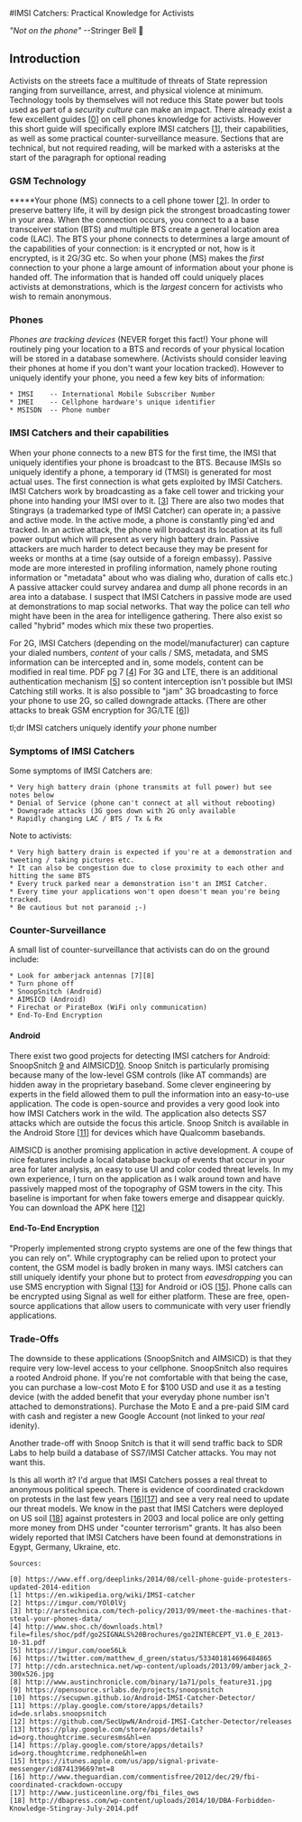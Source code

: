 
#IMSI Catchers: Practical Knowledge for Activists 


_"Not on the phone"_   --Stringer Bell 
:no_mobile_phones:

## Introduction

Activists on the streets face a multitude of threats of State repression ranging from surveillance, arrest, and physical violence at minimum. Technology tools by themselves will not reduce this State power but tools used as part of a _security culture_ can make an impact.  There already exist a few excellent guides [[0]] on cell phones knowledge for activists. However this short guide will specifically explore IMSI catchers [[1]], their capabilities, as well as some practical counter-surveillance measure. Sections that are technical, but not required reading, will be marked with a asterisks at the start of the paragraph for optional reading

### GSM Technology

*****Your phone (MS) connects to a cell phone tower [[2]]. In order to preserve battery life, it will by design pick the strongest broadcasting tower in your area. When the connection occurs, you connect to a a base transceiver station (BTS) and multiple BTS create a general location area code (LAC).  The BTS your phone connects to determines a large amount of the capabilities of your connection: is it encrypted or not, how is it encrypted, is it 2G/3G etc. So when your phone (MS) makes the _first_ connection to your phone a large amount of information about your phone is handed off.  The information that is handed off could uniquely places activists at demonstrations, which is the _largest_ concern for activists who wish to remain anonymous.

### Phones

_Phones_ _are_ _tracking_ _devices_ (NEVER forget this fact!) Your phone will routinely ping your location to a BTS and records of your physical location will be stored in a database somewhere. (Activists should consider leaving their phones at home if you don't want your location tracked). However to uniquely identify your phone, you need a few key bits of information:
	
	* IMSI    -- International Mobile Subscriber Number
	* IMEI    -- Cellphone hardware's unique identifier
	* MSISDN  -- Phone number 

### IMSI Catchers and their capabilities

When your phone connects to a new BTS for the first time, the IMSI that uniquely identifies your phone is broadcast to the BTS. Because IMSIs so uniquely identify a phone, a temporary id (TMSI) is generated for most actual uses.  The first connection is what gets exploited by IMSI Catchers. IMSI Catchers work by broadcasting as a fake cell tower and tricking your phone into handing your IMSI over to it. [[3]] There are also two modes that Stingrays (a trademarked type of IMSI Catcher) can operate in; a passive and active mode. In the active mode, a phone is constantly ping'ed and tracked. In an active attack, the phone will broadcast its location at its full power output which will present as very high battery drain. Passive attackers are much harder to detect because they may be present for weeks or months at a time (say outside of a foreign embassy). Passive mode are more interested in profiling information, namely phone routing information or "metadata" about who was dialing who, duration of calls etc.) A passive attacker could survey andarea and dump all phone records in an area into a database. I suspect that IMSI Catchers in passive mode are used at demonstrations to map social networks. That way the police can tell *who* might have been in the area for intelligence gathering. There also exist so called "hybrid" modes which mix these two properties.  

For 2G, IMSI Catchers (depending on the model/manufacturer) can capture your dialed numbers, _content_ of your calls / SMS, metadata, and SMS information can be intercepted and in, some models, content can be modified in real time. PDF pg 7 [[4]] For 3G and LTE, there is an additional authentication mechanism [[5]] so content interception isn't possible but IMSI Catching still works. It is also possible to "jam" 3G broadcasting to force your phone to use 2G, so called downgrade attacks. (There are other attacks to break GSM encryption for 3G/LTE [[6]])

tl;dr IMSI catchers uniquely identify *your* phone number 

### Symptoms of IMSI Catchers

Some symptoms of IMSI Catchers are: 
	
	* Very high battery drain (phone transmits at full power) but see notes below
	* Denial of Service (phone can't connect at all without rebooting)
	* Downgrade attacks (3G goes down with 2G only available
	* Rapidly changing LAC / BTS / Tx & Rx

Note to activists:
	
	* Very high battery drain is expected if you're at a demonstration and tweeting / taking pictures etc. 
	* It can also be congestion due to close proximity to each other and hitting the same BTS
	* Every truck parked near a demonstration isn't an IMSI Catcher. 
	* Every time your applications won't open doesn't mean you're being tracked.
	* Be cautious but not paranoid ;-)

### Counter-Surveillance

A small list of counter-surveillance that activists can do on the ground include: 
	
	* Look for amberjack antennas [7][8] 
	* Turn phone off
	* SnoopSnitch (Android)
	* AIMSICD (Android)
	* Firechat or PirateBox (WiFi only communication)
	* End-To-End Encryption

#### Android 

There exist two good projects for detecting IMSI catchers for Android: SnoopSnitch [9] and AIMSICD[10]. Snoop Snitch is particularly promising because many of the low-level GSM controls (like AT commands) are hidden away in the proprietary baseband. Some clever engineering by experts in the field allowed them to pull the information into an easy-to-use application.  The code is open-source and provides a very good look into how IMSI Catchers work in the wild. The application also detects SS7 attacks which are outside the focus this article. Snoop Snitch is available in the Android Store [[11]] for devices which have Qualcomm basebands.

AIMSICD is another promising application in active development. A coupe of nice features include a local database backup of events that occur in your area for later analysis, an easy to use UI and color coded threat levels. In my own experience, I turn on the application as I walk around town and have passively mapped most of the topography of GSM towers in the city. This baseline is important for when fake towers emerge and disappear quickly. You can download the APK here [[12]]

#### End-To-End Encryption

"Properly implemented strong crypto systems are one of the few things that you can rely on". While cryptography can be relied upon to protect your content, the GSM model is badly broken in many ways. IMSI catchers can still uniquely identify your phone but to protect from _eavesdropping_ you can use SMS encryption with Signal [[13]] for Android or iOS [[15]]. Phone calls can be encrypted using Signal as well for either platform. These are free, open-source applications that allow users to communicate with very user friendly applications. 

### Trade-Offs

The downside to these applications (SnoopSnitch and AIMSICD) is that they require very low-level access to your cellphone. SnoopSnitch also requires a rooted Android phone.  If you're not comfortable with that being the case, you can purchase a low-cost Moto E for $100 USD and use it as a testing device (with the added benefit that your everyday phone number isn't attached to demonstrations). Purchase the Moto E and a pre-paid SIM card with cash and register a new Google Account (not linked to your *real* idenity). 

Another trade-off with Snoop Snitch is that it will send traffic back to SDR Labs to help build a database of SS7/IMSI Catcher attacks. You may not want this.  

Is this all worth it? I'd argue that IMSI Catchers posses a real threat to anonymous political speech. There is evidence of coordinated crackdown on protests in the last few years [[16]][[17]] and see a very real need to update our threat models. We know in the past that IMSI Catchers were deployed on US soil [[18]] against protesters in 2003 and local police are only getting more money from DHS under "counter terrorism" grants. It has also been widely reported that IMSI Catchers have been found at demonstrations in Egypt, Germany, Ukraine, etc.

```
Sources:

[0] https://www.eff.org/deeplinks/2014/08/cell-phone-guide-protesters-updated-2014-edition
[1] https://en.wikipedia.org/wiki/IMSI-catcher
[2] https://imgur.com/YOl0lVj
[3] http://arstechnica.com/tech-policy/2013/09/meet-the-machines-that-steal-your-phones-data/	
[4] http://www.shoc.ch/downloads.html?file=files/shoc/pdf/go2SIGNALS%20Brochures/go2INTERCEPT_V1.0_E_2013-10-31.pdf 
[5] https://imgur.com/ooeS6Lk
[6] https://twitter.com/matthew_d_green/status/533401814696484865
[7] http://cdn.arstechnica.net/wp-content/uploads/2013/09/amberjack_2-300x526.jpg
[8] http://www.austinchronicle.com/binary/1a71/pols_feature31.jpg
[9] https://opensource.srlabs.de/projects/snoopsnitch
[10] https://secupwn.github.io/Android-IMSI-Catcher-Detector/
[11] https://play.google.com/store/apps/details?id=de.srlabs.snoopsnitch
[12] https://github.com/SecUpwN/Android-IMSI-Catcher-Detector/releases
[13] https://play.google.com/store/apps/details?id=org.thoughtcrime.securesms&hl=en
[14] https://play.google.com/store/apps/details?id=org.thoughtcrime.redphone&hl=en
[15] https://itunes.apple.com/us/app/signal-private-messenger/id874139669?mt=8
[16] http://www.theguardian.com/commentisfree/2012/dec/29/fbi-coordinated-crackdown-occupy
[17] http://www.justiceonline.org/fbi_files_ows
[18] http://dbapress.com/wp-content/uploads/2014/10/DBA-Forbidden-Knowledge-Stingray-July-2014.pdf
```

[0]: https://www.eff.org/deeplinks/2014/08/cell-phone-guide-protesters-updated-2014-edition
[1]: https://en.wikipedia.org/wiki/IMSI-catcher
[2]: https://imgur.com/YOl0lVj
[3]: http://arstechnica.com/tech-policy/2013/09/meet-the-machines-that-steal-your-phones-data/	
[4]: http://www.shoc.ch/downloads.html?file=files/shoc/pdf/go2SIGNALS%20Brochures/go2INTERCEPT_V1.0_E_2013-10-31.pdf 
[5]: https://imgur.com/ooeS6Lk
[6]: https://twitter.com/matthew_d_green/status/533401814696484865
[7]: http://cdn.arstechnica.net/wp-content/uploads/2013/09/amberjack_2-300x526.jpg
[8]: http://www.austinchronicle.com/binary/1a71/pols_feature31.jpg
[9]: https://opensource.srlabs.de/projects/snoopsnitch
[10]: https://secupwn.github.io/Android-IMSI-Catcher-Detector/
[11]: https://play.google.com/store/apps/details?id=de.srlabs.snoopsnitch
[12]: https://github.com/SecUpwN/Android-IMSI-Catcher-Detector/releases
[13]: https://play.google.com/store/apps/details?id=org.thoughtcrime.securesms&hl=en
[14]: https://play.google.com/store/apps/details?id=org.thoughtcrime.redphone&hl=en
[15]: https://itunes.apple.com/us/app/signal-private-messenger/id874139669?mt=8
[16]: http://www.theguardian.com/commentisfree/2012/dec/29/fbi-coordinated-crackdown-occupy
[17]: http://www.justiceonline.org/fbi_files_ows
[18]: http://dbapress.com/wp-content/uploads/2014/10/DBA-Forbidden-Knowledge-Stingray-July-2014.pdf
